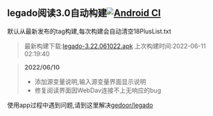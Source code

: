 ## legado阅读3.0自动构建[![Android CI](https://github.com/10bits/gedoor-Build/workflows/Android%20CI/badge.svg)](https://github.com/10bits/gedoor-Build/actions)

默认从最新发布的tag构建,每次构建会自动清空18PlusList.txt

> 最新构建下载:[legado-3.22.061022.apk](https://github.com/crby2333/gedoor-Build/releases/download/legado-3.22.061022/legado-3.22.061022.apk) 上次构建时间:2022-06-11 02:19:40
<!--start-->
> **2022/06/10**
> 
> * 添加源变量说明,输入源变量界面显示说明
> * 修复阅读界面因WebDav连接不上无响应的bug
<!--end-->
  
使用app过程中遇到问题,请到这里解决[gedoor/legado](https://github.com/gedoor/legado/issues)

